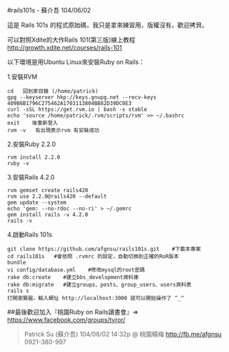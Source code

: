#rails101s - 蘇介吾 104/06/02

這是 Rails 101s 的程式原始碼，我只是拿來練習用，版權沒有，歡迎拷貝。

可以對照Xdite的大作Rails 101(第三版)線上教程
http://growth.xdite.net/courses/rails-101


以下環境是用Ubuntu Linux來安裝Ruby on Rails：

1.安裝RVM
```
cd   回到家目錄 (/home/patrick)
gpg --keyserver hkp://keys.gnupg.net --recv-keys 409B6B1796C275462A1703113804BB82D39DC0E3
curl -sSL https://get.rvm.io | bash -s stable
echo 'source /home/patrick/.rvm/scripts/rvm' >> ~/.bashrc
exit    後重新登入
rvm -v   有出現表示rvm 有安裝成功
```

2.安裝Ruby 2.2.0
```
rvm install 2.2.0
ruby -v
```

3.安裝Rails 4.2.0
```
rvm gemset create rails420
rvm use 2.2.0@rails420 --default
gem update --system
echo 'gem: --no-rdoc --no-ri' > ~/.gemrc
gem install rails -v 4.2.0
rails -v
```

4.啟動Rails 101s
```
git clone https://github.com/afgnsu/rails101s.git    #下載本專案
cd rails101s   #會依照 .rvmrc 的設定，自動切換到正確的RoR版本
bundle
vi config/database.yml    #修改mysql的root密碼
rake db:create    #建立bbs_development資料庫
rake db:migrate   #建立groups、posts、group_users、users資料表
rails s
打開瀏覽器，輸入網址 http://localhost:3000 就可以開始操作了 ^_^
```

##最後歡迎加入『桃園Ruby on Rails讀書會』=> https://www.facebook.com/groups/tyror/

>Patrick Su (蘇介吾)
>104/06/02 14:32p @ 桃園楊梅
>http://fb.me/afgnsu
>0921-380-997

